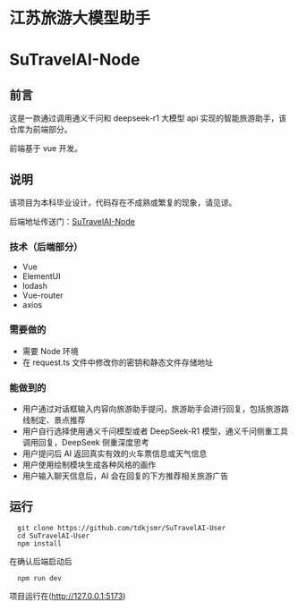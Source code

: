 # 江苏旅游大模型助手

# SuTravelAI-Node

## 前言

这是一款通过调用通义千问和 deepseek-r1 大模型 api 实现的智能旅游助手，该仓库为前端部分。

前端基于 vue 开发。

## 说明

该项目为本科毕业设计，代码存在不成熟或繁复的现象，请见谅。

后端地址传送门：[SuTravelAI-Node](https://github.com/tdkjsmr/SuTravelAI-Node)

### 技术（后端部分）

- Vue
- ElementUI
- lodash
- Vue-router
- axios

### 需要做的

- 需要 Node 环境
- 在 request.ts 文件中修改你的密钥和静态文件存储地址

### 能做到的

- 用户通过对话框输入内容向旅游助手提问，旅游助手会进行回复，包括旅游路线制定、景点推荐
- 用户自行选择使用通义千问模型或者 DeepSeek-R1 模型，通义千问侧重工具调用回复，DeepSeek 侧重深度思考
- 用户提问后 AI 返回真实有效的火车票信息或天气信息
- 用户使用绘制模块生成各种风格的画作
- 用户输入聊天信息后，AI 会在回复的下方推荐相关旅游广告

## 运行

```
  git clone https://github.com/tdkjsmr/SuTravelAI-User
  cd SuTravelAI-User
  npm install
```

在确认后端启动后

```
  npm run dev
```

项目运行在(http://127.0.0.1:5173)
